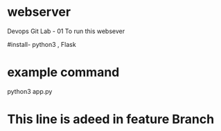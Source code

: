 # webserver
Devops Git Lab - 01
To run this websever 

#install-
python3 , Flask 


# example command
python3 app.py 

# This line is adeed in feature Branch
